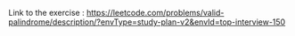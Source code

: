 Link to the exercise : https://leetcode.com/problems/valid-palindrome/description/?envType=study-plan-v2&envId=top-interview-150